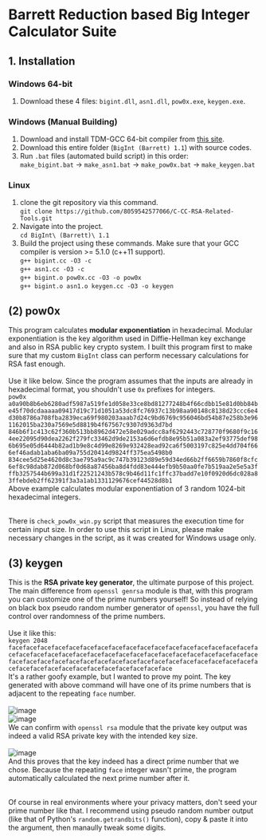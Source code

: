 # Barrett Reduction based Big Integer Calculator Suite

## 1. Installation
### Windows 64-bit
 1. Download these 4 files: `bigint.dll`, `asn1.dll`, `pow0x.exe`, `keygen.exe`.
### Windows (Manual Building)
 1. Download and install TDM-GCC 64-bit compiler from [this site](https://jmeubank.github.io/tdm-gcc/download/).
 2. Download this entire folder (`BigInt (Barrett) 1.1`) with source codes.
 3. Run `.bat` files (automated build script) in this order:<br/>
   `make_bigint.bat` -> `make_asn1.bat` -> `make_pow0x.bat` -> `make_keygen.bat`
### Linux
 1. clone the git repository via this command.<br/>
   `git clone https://github.com/8059542577066/C-CC-RSA-Related-Tools.git`
 2. Navigate into the project.<br/>
   `cd BigInt\ (Barrett)\ 1.1`
 3. Build the project using these commands. Make sure that your GCC compiler is version >= 5.1.0 (c++11 support).<br/>
   `g++ bigint.cc -O3 -c`<br/>
   `g++ asn1.cc -O3 -c`<br/>
   `g++ bigint.o pow0x.cc -O3 -o pow0x`<br/>
   `g++ bigint.o asn1.o keygen.cc -O3 -o keygen`<br/>

## (2) pow0x
 This program calculates **modular exponentiation** in hexadecimal. Modular exponentiation is the key algorithm used in Diffie-Hellman key exchange and also in RSA public key crypto system. I built this program first to make sure that my custom `BigInt` class can perform necessary calculations for RSA fast enough.<br/><br/>
 Use it like below. Since the program assumes that the inputs are already in hexadecimal format, you shouldn't use `0x` prefixes for integers.<br/>
   `pow0x a0a90b8b6eb6280adf5987a519fe1d058e33ce8bd81277248b4f66cdbb15e81d0bb84be45f70dcdaaaaa09417d19c71d1051a53dc8fc76937c13b98aa90148c8138d23ccc6e4d30b8786a708fba2839eca69f980203aaab7d24c9bd6769c956046bd54b87e258b3e961162015ba230a7569e5d8819b4f67567c9307d9363d7bd 846b6f1c413c62f360b513bb8962d472e58e029adcc8af6292443c728770f9680f9c164ee22095d90dea2262f279fc33462d9de2153a6d6efdb8e95b51a083a2ef93775def986b695e05d6444b82ad1b9e8c4d99e8269e932428ead92ca6f5003197c825e4dd704f666ef46adab1aba6ba09a755d20414d9824ff375ea5498b0 834cee5d25e4620d8c3ae795a9ac9c747b39123d89e59d34ed66b2ff6659b7860f8cfc6ef8c98dab872d068bf0d68a87456ba8d4fdd83e444efb9b50aa0fe7b519aa2e5e5a3fffb3257544b699a31d1f22521243b578c9b46d11fc1ffc37badd7e10f0920d6dc028a83ffebdeb2ff62391f3a3a1ab1331129676cef44528d8b1`<br/>
 Above example calculates modular exponentiation of 3 random 1024-bit hexadecimal integers.<br/><br/>

 There is `check_pow0x_win.py` script that measures the execution time for certain input size. In order to use this script in Linux, please make necessary changes in the script, as it was created for Windows usage only.

## (3) keygen
 This is the **RSA private key generator**, the ultimate purpose of this project. The main difference from `openssl genrsa` module is that, with this program you can customize one of the prime numbers yourself! So instead of relying on black box pseudo random number generator of `openssl`, you have the full control over randomness of the prime numbers.<br/><br/>
 Use it like this:<br/>
   `keygen 2048 facefacefacefacefacefacefacefacefacefacefacefacefacefacefacefacefacefacefacefacefacefacefacefacefacefacefacefacefacefacefacefacefacefacefacefacefacefacefacefacefacefacefacefacefacefacefacefacefacefacefacefacefacefacefacefacefacefacefacefacefacefacefaceface`<br/>
 It's a rather goofy example, but I wanted to prove my point. The key generated with above command will have one of its prime numbers that is adjacent to the repeating `face` number.<br/><br/>
   ![image](https://github.com/user-attachments/assets/dd8051c7-83e5-4592-a148-a79ebf277dee)<br/>
   ![image](https://github.com/user-attachments/assets/8e639945-c0fc-454f-991b-fb2867123819)<br/>
 We can confirm with `openssl rsa` module that the private key output was indeed a valid RSA private key with the intended key size.<br/><br/>
   ![image](https://github.com/user-attachments/assets/19866b03-9edc-430c-9384-2ca758a7e97d)<br/>
 And this proves that the key indeed has a direct prime number that we chose. Because the repeating `face` integer wasn't prime, the program automatically calculated the next prime number after it.<br/><br/>

 Of course in real environments where your privacy matters, don't seed your prime number like that. I recommend using pseudo random number output (like that of Python's `random.getrandbits()` function), copy & paste it into the argument, then manaully tweak some digits.
